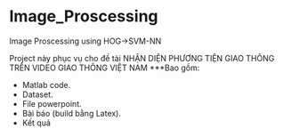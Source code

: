 # Image_Proscessing
Image Proscessing using HOG->SVM-NN

Project này phục vụ cho đề tài NHẬN DIỆN PHƯƠNG TIỆN GIAO THÔNG TRÊN VIDEO GIAO THÔNG VIỆT NAM
***Bao gồm:
- Matlab code.
- Dataset.
- File powerpoint.
- Bài báo (build bằng Latex).
- Kết quả
